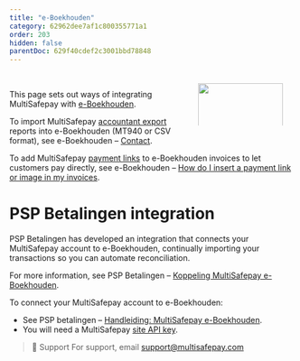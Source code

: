 ```yaml
---
title: "e-Boekhouden"
category: 62962dee7af1c800355771a1
order: 203
hidden: false
parentDoc: 629f40cdef2c3001bbd78848
---
```


<img src="https://raw.githubusercontent.com/MultiSafepay/docs/master/static/svgs/E-boekhouden.svg" width="150" align ="right" style="margin: 20px; max-height: 75px"/>
<br>

This page sets out ways of integrating MultiSafepay with [e-Boekhouden](https://www.e-boekhouden.nl/koppelingen/payment-service-providers/multisafepay?qsm=387).

To import MultiSafepay [accountant export](/accounting/reports/accountant-export/) reports into e-Boekhouden (MT940 or CSV format), see e-Boekhouden – [Contact](https://www.e-boekhouden.nl/contact).

To add MultiSafepay [payment links](/payments/checkout/payment-link/) to e-Boekhouden invoices to let customers pay directly, see e-Boekhouden – [How do I insert a payment link or image in my invoices](https://secure.e-boekhouden.nl/bh/kb.asp?ACTION=SHOW&ID=237&POPUP=1).

# PSP Betalingen integration

PSP Betalingen has developed an integration that connects your MultiSafepay account to e-Boekhouden, continually importing your transactions so you can automate reconciliation.

For more information, see PSP Betalingen – [Koppeling MultiSafepay e-Boekhouden](https://www.webwinkelfacturen.nl/koppelingpsp.php?shopsystem=multisafepay&invoicesystem=eboekhouden).

To connect your MultiSafepay account to e-Boekhouden:

- See PSP betalingen – [Handleiding: MultiSafepay e-Boekhouden](https://handleidingen.pspbetalingen.nl/handleiding-multisafepay-eboekhouden).
- You will need a MultiSafepay [site API key](/websites/managing-websites/#site-id-api-key-and-secure-code).

> 💬  Support
> For support, email <support@multisafepay.com>